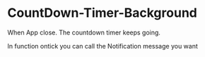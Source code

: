# CountDown-Timer-Background

When App close. The countdown timer keeps going.


In function ontick you can call the Notification message you want

